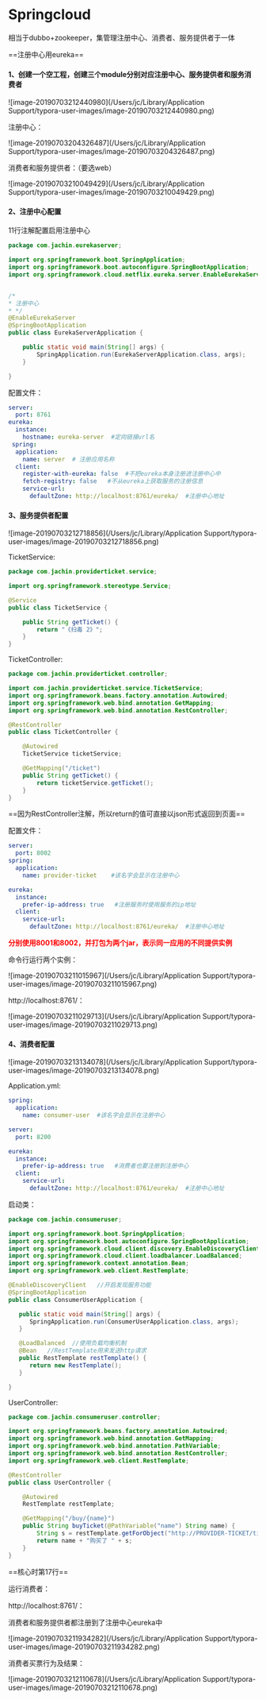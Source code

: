 # Springcloud



相当于dubbo+zookeeper，集管理注册中心、消费者、服务提供者于一体

==注册中心用eureka==



#### 1、创建一个空工程，创建三个module分别对应注册中心、服务提供者和服务消费者



![image-20190703212440980](/Users/jc/Library/Application Support/typora-user-images/image-20190703212440980.png)



注册中心：

![image-20190703204326487](/Users/jc/Library/Application Support/typora-user-images/image-20190703204326487.png)



消费者和服务提供者：（要选web）

![image-20190703210049429](/Users/jc/Library/Application Support/typora-user-images/image-20190703210049429.png)



#### 2、注册中心配置

11行注解配置启用注册中心

```java
package com.jachin.eurekaserver;

import org.springframework.boot.SpringApplication;
import org.springframework.boot.autoconfigure.SpringBootApplication;
import org.springframework.cloud.netflix.eureka.server.EnableEurekaServer;


/*
* 注册中心
* */
@EnableEurekaServer
@SpringBootApplication
public class EurekaServerApplication {

    public static void main(String[] args) {
        SpringApplication.run(EurekaServerApplication.class, args);
    }

}
```



配置文件：

```yml
server:
  port: 8761
eureka:
  instance:
    hostname: eureka-server  #定向链接url名
 spring:
  application:
    name: server  # 注册应用名称
  client:
    register-with-eureka: false  #不把eureka本身注册进注册中心中
    fetch-registry: false   #不从eureka上获取服务的注册信息
    service-url:
      defaultZone: http://localhost:8761/eureka/  #注册中心地址
```





#### 3、服务提供者配置



![image-20190703212718856](/Users/jc/Library/Application Support/typora-user-images/image-20190703212718856.png)



TicketService:

```java
package com.jachin.providerticket.service;

import org.springframework.stereotype.Service;

@Service
public class TicketService {

    public String getTicket() {
        return "《扫毒 2》";
    }
}
```



TicketController:

```java
package com.jachin.providerticket.controller;

import com.jachin.providerticket.service.TicketService;
import org.springframework.beans.factory.annotation.Autowired;
import org.springframework.web.bind.annotation.GetMapping;
import org.springframework.web.bind.annotation.RestController;

@RestController
public class TicketController {

    @Autowired
    TicketService ticketService;

    @GetMapping("/ticket")
    public String getTicket() {
        return ticketService.getTicket();
    }
}
```

==因为RestController注解，所以return的值可直接以json形式返回到页面==



配置文件：

```yml
server:
  port: 8002
spring:
  application:
    name: provider-ticket    #该名字会显示在注册中心

eureka:
  instance:
    prefer-ip-address: true   #注册服务时使用服务的ip地址
  client:
    service-url:
      defaultZone: http://localhost:8761/eureka/  #注册中心地址
```



**<font color='red'>分别使用8001和8002，并打包为两个jar，表示同一应用的不同提供实例</font>**

命令行运行两个实例：

![image-20190703211015967](/Users/jc/Library/Application Support/typora-user-images/image-20190703211015967.png)



http://localhost:8761/：

![image-20190703211029713](/Users/jc/Library/Application Support/typora-user-images/image-20190703211029713.png)



#### 4、消费者配置



![image-20190703213134078](/Users/jc/Library/Application Support/typora-user-images/image-20190703213134078.png)



Application.yml:

```yml
spring:
  application:
    name: consumer-user  #该名字会显示在注册中心

server:
  port: 8200

eureka:
  instance:
    prefer-ip-address: true   #消费者也要注册到注册中心
  client:
    service-url:
      defaultZone: http://localhost:8761/eureka/  #注册中心地址
```



启动类：

```java
package com.jachin.consumeruser;

import org.springframework.boot.SpringApplication;
import org.springframework.boot.autoconfigure.SpringBootApplication;
import org.springframework.cloud.client.discovery.EnableDiscoveryClient;
import org.springframework.cloud.client.loadbalancer.LoadBalanced;
import org.springframework.context.annotation.Bean;
import org.springframework.web.client.RestTemplate;

@EnableDiscoveryClient   //开启发现服务功能
@SpringBootApplication
public class ConsumerUserApplication {

   public static void main(String[] args) {
      SpringApplication.run(ConsumerUserApplication.class, args);
   }

   @LoadBalanced  //使用负载均衡机制
   @Bean   //RestTemplate用来发送http请求
   public RestTemplate restTemplate() {
      return new RestTemplate();
   }

}
```



UserController:

```java
package com.jachin.consumeruser.controller;

import org.springframework.beans.factory.annotation.Autowired;
import org.springframework.web.bind.annotation.GetMapping;
import org.springframework.web.bind.annotation.PathVariable;
import org.springframework.web.bind.annotation.RestController;
import org.springframework.web.client.RestTemplate;

@RestController
public class UserController {

    @Autowired
    RestTemplate restTemplate;

    @GetMapping("/buy/{name}")
    public String buyTicket(@PathVariable("name") String name) {
        String s = restTemplate.getForObject("http://PROVIDER-TICKET/ticket",String.class); //返回类型的class
        return name + "购买了 " + s;
    }
}
```

==核心时第17行==



运行消费者：



http://localhost:8761/：

消费者和服务提供者都注册到了注册中心eureka中

![image-20190703211934282](/Users/jc/Library/Application Support/typora-user-images/image-20190703211934282.png)



消费者买票行为及结果：

![image-20190703212110678](/Users/jc/Library/Application Support/typora-user-images/image-20190703212110678.png)